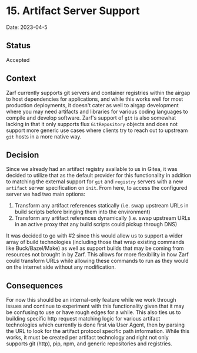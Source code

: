 # 15. Artifact Server Support

Date: 2023-04-5

## Status

Accepted

## Context

Zarf currently supports git servers and container registries within the airgap to host dependencies for applications, and while this works well for most production deployments, it doesn't cater as well to airgap development where you may need artifacts and libraries for various coding languages to compile and develop software.  Zarf's support of `git` is also somewhat lacking in that it only supports flux `GitRepository` objects and does not support more generic use cases where clients try to reach out to upstream `git` hosts in a more native way.

## Decision

Since we already had an artifact registry available to us in Gitea, it was decided to utilize that as the default provider for this functionality in addition to matching the external support for `git` and `registry` servers with a new `artifact` server specification on `init`.  From here, to access the configured server we had two main options:

1. Transform any artifact references statically (i.e. swap upstream URLs in build scripts before bringing them into the environment)
2. Transform any artifact references dynamically (i.e. swap upstream URLs in an active proxy that any build scripts could pickup through DNS)

It was decided to go with #2 since this would allow us to support a wider array of build technologies (including those that wrap existing commands like Buck/Bazel/Make) as well as support builds that may be coming from resources not brought in by Zarf.  This allows for more flexibility in how Zarf could transform URLs while allowing these commands to run as they would on the internet side without any modification.

## Consequences

For now this should be an internal-only feature while we work through issues and continue to experiment with this functionality given that it may be confusing to use or have rough edges for a while.  This also ties us to building specific http request matching logic for various artifact technologies which currently is done first via User Agent, then by parsing the URL to look for the artifact protocol specific path information.  While this works, it must be created per artifact technology and right not only supports git (http), pip, npm, and generic repositories and registries.
